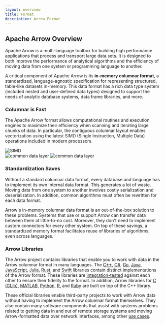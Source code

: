 ```yaml
---
layout: overview
title: Format
description: Arrow Format
---
```

<!--
{% comment %}
Licensed to the Apache Software Foundation (ASF) under one or more
contributor license agreements.  See the NOTICE file distributed with
this work for additional information regarding copyright ownership.
The ASF licenses this file to you under the Apache License, Version 2.0
(the "License"); you may not use this file except in compliance with
the License.  You may obtain a copy of the License at

http://www.apache.org/licenses/LICENSE-2.0

Unless required by applicable law or agreed to in writing, software
distributed under the License is distributed on an "AS IS" BASIS,
WITHOUT WARRANTIES OR CONDITIONS OF ANY KIND, either express or implied.
See the License for the specific language governing permissions and
limitations under the License.
{% endcomment %}
-->

## Apache Arrow Overview

Apache Arrow is a multi-language toolbox for building high performance
applications that process and transport large data sets. It is designed to both
improve the performance of analytical algorithms and the efficiency of moving
data from one system or programming language to another.

A critical component of Apache Arrow is its **in-memory columnar format**, a
standardized, language-agnostic specification for representing structured,
table-like datasets in-memory. This data format has a rich data type system
(included nested and user-defined data types) designed to support the needs of
analytic database systems, data frame libraries, and more.

<div class="row mt-4">
  <div class="col-md-6">
    <h3>Columnar is Fast</h3>
    <p>
      The Apache Arrow format allows computational routines and execution
      engines to maximize their efficiency when scanning and iterating large
      chunks of data.  In particular, the contiguous columnar layout enables
      vectorization using the latest SIMD (Single Instruction, Multiple Data)
      operations included in modern processors.
    </p>
  </div>
  <div class="col-md-6">
    <img src="{{ site.baseurl }}/img/simd.png" alt="SIMD" class="img-fluid mx-auto" />
  </div>
</div>

<div class="row mt-4">
  <div class="col-md-6">
    <img src="{{ site.baseurl }}/img/copy.png" alt="common data layer" class="img-fluid mx-auto" />
    <img src="{{ site.baseurl }}/img/shared.png" alt="common data layer" class="img-fluid mx-auto" />
  </div>
  <div class="col-md-6">
    <h3>Standardization Saves</h3>
    <p>
      Without a standard columnar data format, every database and language has
      to implement its own internal data format. This generates a lot of
      waste. Moving data from one system to another involves costly
      serialization and deserialization.  In addition, common algorithms must
      often be rewritten for each data format.
    </p>
    <p>
      Arrow's in-memory columnar data format is an out-of-the-box solution to
      these problems. Systems that use or support Arrow can transfer data
      between them at little-to-no cost. Moreover, they don't need to implement
      custom connectors for every other system. On top of these savings, a
      standardized memory format facilitates reuse of libraries of algorithms,
      even across languages.
    </p>
  </div>
</div>

<div class="row mt-4">
  <div class="col-md-12">
    <h3>Arrow Libraries</h3>
    <p>
      The Arrow project contains libraries that enable you to work with data
      in the Arrow columnar format in many languages. The
      <a href="{{ site.baseurl }}/docs/cpp/">C++</a>,
      <a href="https://github.com/apache/arrow/blob/main/csharp/README.md">C#</a>,
      <a href="https://godoc.org/github.com/apache/arrow/go/arrow">Go</a>,
      <a href="{{ site.baseurl }}/docs/java/">Java</a>,
      <a href="{{ site.baseurl }}/docs/js/">JavaScript</a>,
      <a href="{{ site.baseurl }}/julia/">Julia</a>,
      <a href="https://docs.rs/crate/arrow/">Rust</a>,
      and <a href="https://github.com/apache/arrow/blob/main/swift">Swift</a>
      libraries contain distinct implementations of the Arrow format. These
      libraries are
      <a href="{{ site.baseurl }}/docs/status.html">integration-tested</a>
      against each other to ensure their fidelity to the format. In addition,
      Arrow libraries for
      <a href="{{ site.baseurl }}/docs/c_glib/">C (GLib)</a>,
      <a href="https://github.com/apache/arrow/blob/main/matlab/README.md">MATLAB</a>,
      <a href="{{ site.baseurl }}/docs/python/">Python</a>,
      <a href="{{ site.baseurl }}/docs/r/">R</a>,
      and <a href="https://github.com/apache/arrow/blob/main/ruby/README.md">Ruby</a>
      are built on top of the C++ library.
    </p>
    <p>
      These official libraries enable third-party projects to work with Arrow
      data without having to implement the Arrow columnar format
      themselves. They also contain many software components that assist with
      systems problems related to getting data in and out of remote storage
      systems and moving Arrow-formatted data over network interfaces, among
      other <a href="{{ site.baseurl }}/use_cases/">use cases</a>.
    </p>
  </div>
</div>
